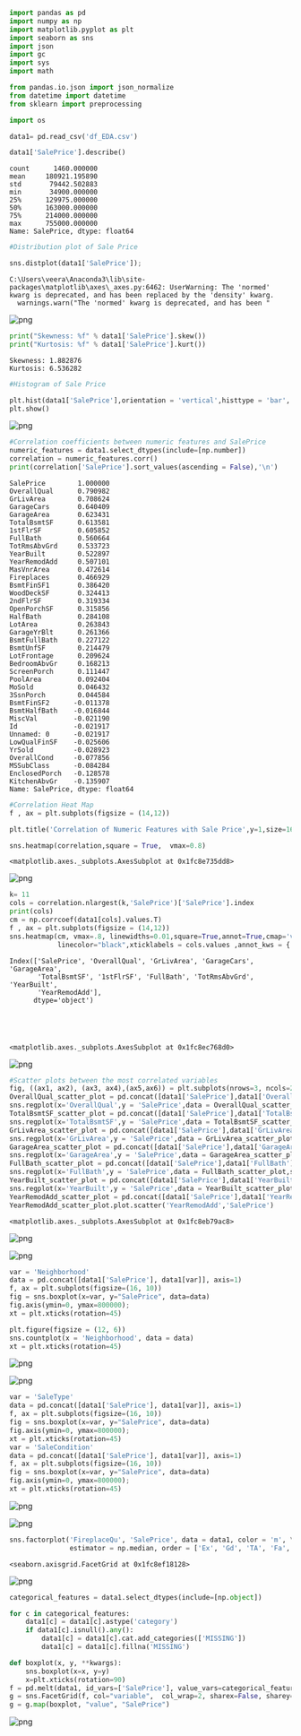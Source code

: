 

```python
import pandas as pd
import numpy as np
import matplotlib.pyplot as plt
import seaborn as sns
import json
import gc
import sys
import math

from pandas.io.json import json_normalize
from datetime import datetime
from sklearn import preprocessing

import os
```


```python
data1= pd.read_csv('df_EDA.csv')
```


```python
data1['SalePrice'].describe()
```




    count      1460.000000
    mean     180921.195890
    std       79442.502883
    min       34900.000000
    25%      129975.000000
    50%      163000.000000
    75%      214000.000000
    max      755000.000000
    Name: SalePrice, dtype: float64




```python
#Distribution plot of Sale Price

sns.distplot(data1['SalePrice']);
```

    C:\Users\veera\Anaconda3\lib\site-packages\matplotlib\axes\_axes.py:6462: UserWarning: The 'normed' kwarg is deprecated, and has been replaced by the 'density' kwarg.
      warnings.warn("The 'normed' kwarg is deprecated, and has been "
    


![png](output_3_1.png)



```python
print("Skewness: %f" % data1['SalePrice'].skew())
print("Kurtosis: %f" % data1['SalePrice'].kurt())
```

    Skewness: 1.882876
    Kurtosis: 6.536282
    


```python
#Histogram of Sale Price

plt.hist(data1['SalePrice'],orientation = 'vertical',histtype = 'bar', color ='red')
plt.show()
```


![png](output_5_0.png)



```python
#Correlation coefficients between numeric features and SalePrice
numeric_features = data1.select_dtypes(include=[np.number])
correlation = numeric_features.corr()
print(correlation['SalePrice'].sort_values(ascending = False),'\n')
```

    SalePrice        1.000000
    OverallQual      0.790982
    GrLivArea        0.708624
    GarageCars       0.640409
    GarageArea       0.623431
    TotalBsmtSF      0.613581
    1stFlrSF         0.605852
    FullBath         0.560664
    TotRmsAbvGrd     0.533723
    YearBuilt        0.522897
    YearRemodAdd     0.507101
    MasVnrArea       0.472614
    Fireplaces       0.466929
    BsmtFinSF1       0.386420
    WoodDeckSF       0.324413
    2ndFlrSF         0.319334
    OpenPorchSF      0.315856
    HalfBath         0.284108
    LotArea          0.263843
    GarageYrBlt      0.261366
    BsmtFullBath     0.227122
    BsmtUnfSF        0.214479
    LotFrontage      0.209624
    BedroomAbvGr     0.168213
    ScreenPorch      0.111447
    PoolArea         0.092404
    MoSold           0.046432
    3SsnPorch        0.044584
    BsmtFinSF2      -0.011378
    BsmtHalfBath    -0.016844
    MiscVal         -0.021190
    Id              -0.021917
    Unnamed: 0      -0.021917
    LowQualFinSF    -0.025606
    YrSold          -0.028923
    OverallCond     -0.077856
    MSSubClass      -0.084284
    EnclosedPorch   -0.128578
    KitchenAbvGr    -0.135907
    Name: SalePrice, dtype: float64 
    
    


```python
#Correlation Heat Map
f , ax = plt.subplots(figsize = (14,12))

plt.title('Correlation of Numeric Features with Sale Price',y=1,size=16)

sns.heatmap(correlation,square = True,  vmax=0.8)
```




    <matplotlib.axes._subplots.AxesSubplot at 0x1fc8e735dd8>




![png](output_7_1.png)



```python
k= 11
cols = correlation.nlargest(k,'SalePrice')['SalePrice'].index
print(cols)
cm = np.corrcoef(data1[cols].values.T)
f , ax = plt.subplots(figsize = (14,12))
sns.heatmap(cm, vmax=.8, linewidths=0.01,square=True,annot=True,cmap='viridis',
            linecolor="black",xticklabels = cols.values ,annot_kws = {'size':12},yticklabels = cols.values)
```

    Index(['SalePrice', 'OverallQual', 'GrLivArea', 'GarageCars', 'GarageArea',
           'TotalBsmtSF', '1stFlrSF', 'FullBath', 'TotRmsAbvGrd', 'YearBuilt',
           'YearRemodAdd'],
          dtype='object')
    




    <matplotlib.axes._subplots.AxesSubplot at 0x1fc8ec768d0>




![png](output_8_2.png)



```python
#Scatter plots between the most correlated variables
fig, ((ax1, ax2), (ax3, ax4),(ax5,ax6)) = plt.subplots(nrows=3, ncols=2, figsize=(14,10))
OverallQual_scatter_plot = pd.concat([data1['SalePrice'],data1['OverallQual']],axis = 1)
sns.regplot(x='OverallQual',y = 'SalePrice',data = OverallQual_scatter_plot,scatter= True, fit_reg=True, ax=ax1)
TotalBsmtSF_scatter_plot = pd.concat([data1['SalePrice'],data1['TotalBsmtSF']],axis = 1)
sns.regplot(x='TotalBsmtSF',y = 'SalePrice',data = TotalBsmtSF_scatter_plot,scatter= True, fit_reg=True, ax=ax2)
GrLivArea_scatter_plot = pd.concat([data1['SalePrice'],data1['GrLivArea']],axis = 1)
sns.regplot(x='GrLivArea',y = 'SalePrice',data = GrLivArea_scatter_plot,scatter= True, fit_reg=True, ax=ax3)
GarageArea_scatter_plot = pd.concat([data1['SalePrice'],data1['GarageArea']],axis = 1)
sns.regplot(x='GarageArea',y = 'SalePrice',data = GarageArea_scatter_plot,scatter= True, fit_reg=True, ax=ax4)
FullBath_scatter_plot = pd.concat([data1['SalePrice'],data1['FullBath']],axis = 1)
sns.regplot(x='FullBath',y = 'SalePrice',data = FullBath_scatter_plot,scatter= True, fit_reg=True, ax=ax5)
YearBuilt_scatter_plot = pd.concat([data1['SalePrice'],data1['YearBuilt']],axis = 1)
sns.regplot(x='YearBuilt',y = 'SalePrice',data = YearBuilt_scatter_plot,scatter= True, fit_reg=True, ax=ax6)
YearRemodAdd_scatter_plot = pd.concat([data1['SalePrice'],data1['YearRemodAdd']],axis = 1)
YearRemodAdd_scatter_plot.plot.scatter('YearRemodAdd','SalePrice')

```




    <matplotlib.axes._subplots.AxesSubplot at 0x1fc8eb79ac8>




![png](output_9_1.png)



![png](output_9_2.png)



```python
var = 'Neighborhood'
data = pd.concat([data1['SalePrice'], data1[var]], axis=1)
f, ax = plt.subplots(figsize=(16, 10))
fig = sns.boxplot(x=var, y="SalePrice", data=data)
fig.axis(ymin=0, ymax=800000);
xt = plt.xticks(rotation=45)

plt.figure(figsize = (12, 6))
sns.countplot(x = 'Neighborhood', data = data)
xt = plt.xticks(rotation=45)
```


![png](output_10_0.png)



![png](output_10_1.png)



```python
var = 'SaleType'
data = pd.concat([data1['SalePrice'], data1[var]], axis=1)
f, ax = plt.subplots(figsize=(16, 10))
fig = sns.boxplot(x=var, y="SalePrice", data=data)
fig.axis(ymin=0, ymax=800000);
xt = plt.xticks(rotation=45)
var = 'SaleCondition'
data = pd.concat([data1['SalePrice'], data1[var]], axis=1)
f, ax = plt.subplots(figsize=(16, 10))
fig = sns.boxplot(x=var, y="SalePrice", data=data)
fig.axis(ymin=0, ymax=800000);
xt = plt.xticks(rotation=45)
```


![png](output_11_0.png)



![png](output_11_1.png)



```python
sns.factorplot('FireplaceQu', 'SalePrice', data = data1, color = 'm', \
               estimator = np.median, order = ['Ex', 'Gd', 'TA', 'Fa', 'Po'], size = 4.5,  aspect=1.35)
```




    <seaborn.axisgrid.FacetGrid at 0x1fc8ef18128>




![png](output_12_1.png)



```python
categorical_features = data1.select_dtypes(include=[np.object])

for c in categorical_features:
    data1[c] = data1[c].astype('category')
    if data1[c].isnull().any():
        data1[c] = data1[c].cat.add_categories(['MISSING'])
        data1[c] = data1[c].fillna('MISSING')

def boxplot(x, y, **kwargs):
    sns.boxplot(x=x, y=y)
    x=plt.xticks(rotation=90)
f = pd.melt(data1, id_vars=['SalePrice'], value_vars=categorical_features)
g = sns.FacetGrid(f, col="variable",  col_wrap=2, sharex=False, sharey=False, size=5)
g = g.map(boxplot, "value", "SalePrice")
```


![png](output_13_0.png)

